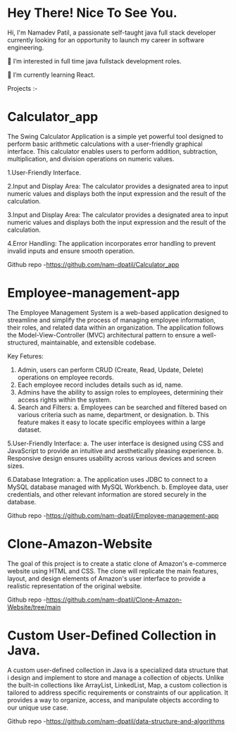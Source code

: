 # Hey There! Nice To See You.

Hi, I'm Namadev Patil, a passionate self-taught java full stack developer currently looking for an opportunity to launch my career in software engineering.

👀 I’m interested in full time java fullstack development roles.

🌱 I’m currently learning React.

Projects :-

# Calculator_app

The Swing Calculator Application is a simple yet powerful tool designed to perform basic arithmetic calculations with a user-friendly graphical interface. This calculator enables users to perform addition, subtraction, multiplication, and division operations on numeric values. 

1.User-Friendly Interface.

2.Input and Display Area: The calculator provides a designated area to input numeric values and displays both the input expression and the result of the calculation.

3.Input and Display Area: The calculator provides a designated area to input numeric values and displays both the input expression and the result of the calculation.

4.Error Handling: The application incorporates error handling to prevent invalid inputs and ensure smooth operation.

Github repo -https://github.com/nam-dpatil/Calculator_app 


# Employee-management-app
The Employee Management System is a web-based application designed to streamline and simplify the process of managing employee information, their roles, and related data within an organization. The application follows the Model-View-Controller (MVC) architectural pattern to ensure a well-structured, maintainable, and extensible codebase.

Key Fetures:
1. Admin, users can perform CRUD (Create, Read, Update, Delete) operations on employee records.
2. Each employee record includes details such as id, name.
3. Admins have the ability to assign roles to employees, determining their access rights within the system.
4. Search and Filters:
  a. Employees can be searched and filtered based on various criteria such as name, department, or designation.
  b. This feature makes it easy to locate specific employees within a large dataset.

5.User-Friendly Interface:
  a. The user interface is designed using CSS and JavaScript to provide an intuitive and aesthetically pleasing experience.
  b. Responsive design ensures usability across various devices and screen sizes.

6.Database Integration:
  a. The application uses JDBC to connect to a MySQL database managed with MySQL Workbench.
  b. Employee data, user credentials, and other relevant information are stored securely in the database.

Github repo -https://github.com/nam-dpatil/Employee-management-app 

# Clone-Amazon-Website
The goal of this project is to create a static clone of Amazon's e-commerce website using HTML and CSS. The clone will replicate the main features, layout, and design elements of Amazon's user interface to provide a realistic representation of the original website.

Github repo -https://github.com/nam-dpatil/Clone-Amazon-Website/tree/main


# Custom User-Defined Collection in Java.

A custom user-defined collection in Java is a specialized data structure that i design and implement to store and manage a collection of objects. Unlike the built-in collections like ArrayList, LinkedList, Map, a custom collection is tailored to address specific requirements or constraints of our application. It provides a way to organize, access, and manipulate objects according to our unique use case.

Github repo -https://github.com/nam-dpatil/data-structure-and-algorithms
